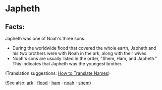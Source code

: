 # Japheth #

## Facts: ##

Japheth was one of Noah's three sons.

* During the worldwide flood that covered the whole earth, Japheth and his two brothers were with Noah in the ark, along with their wives.
* Noah's sons are usually listed in the order, "Shem, Ham, and Japheth." This indicates that Japheth was the youngest brother.

(Translation suggestions: [How to Translate Names](https://git.door43.org/Door43/en-ta-translate-vol1/src/master/content/translate_names.md))

(See also: [ark](../other/ark.md) **·** [flood](../other/flood.md) **·** [ham](../other/ham.md) **·** [noah](../other/noah.md) **·** [shem](../other/shem.md))

